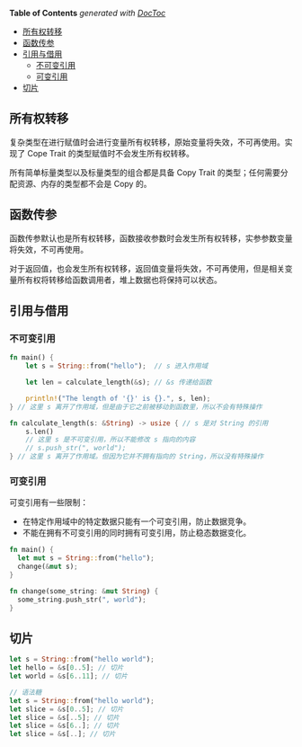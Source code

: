 <!-- START doctoc generated TOC please keep comment here to allow auto update -->
<!-- DON'T EDIT THIS SECTION, INSTEAD RE-RUN doctoc TO UPDATE -->
**Table of Contents**  *generated with [DocToc](https://github.com/thlorenz/doctoc)*

- [所有权转移](#%E6%89%80%E6%9C%89%E6%9D%83%E8%BD%AC%E7%A7%BB)
- [函数传参](#%E5%87%BD%E6%95%B0%E4%BC%A0%E5%8F%82)
- [引用与借用](#%E5%BC%95%E7%94%A8%E4%B8%8E%E5%80%9F%E7%94%A8)
  - [不可变引用](#%E4%B8%8D%E5%8F%AF%E5%8F%98%E5%BC%95%E7%94%A8)
  - [可变引用](#%E5%8F%AF%E5%8F%98%E5%BC%95%E7%94%A8)
- [切片](#%E5%88%87%E7%89%87)

<!-- END doctoc generated TOC please keep comment here to allow auto update -->

## 所有权转移

复杂类型在进行赋值时会进行变量所有权转移，原始变量将失效，不可再使用。实现了 Cope Trait 的类型赋值时不会发生所有权转移。

所有简单标量类型以及标量类型的组合都是具备 Copy Trait 的类型；任何需要分配资源、内存的类型都不会是 Copy 的。

## 函数传参

函数传参默认也是所有权转移，函数接收参数时会发生所有权转移，实参参数变量将失效，不可再使用。

对于返回值，也会发生所有权转移，返回值变量将失效，不可再使用，但是相关变量所有权将转移给函数调用者，堆上数据也将保持可以状态。

## 引用与借用

### 不可变引用

```rust
fn main() {
    let s = String::from("hello");  // s 进入作用域

    let len = calculate_length(&s); // &s 传递给函数

    println!("The length of '{}' is {}.", s, len);
} // 这里 s 离开了作用域，但是由于它之前被移动到函数里，所以不会有特殊操作

fn calculate_length(s: &String) -> usize { // s 是对 String 的引用
    s.len()
    // 这里 s 是不可变引用，所以不能修改 s 指向的内容
    // s.push_str(", world");
} // 这里 s 离开了作用域。但因为它并不拥有指向的 String，所以没有特殊操作
```

### 可变引用

可变引用有一些限制：

- 在特定作用域中的特定数据只能有一个可变引用，防止数据竞争。
- 不能在拥有不可变引用的同时拥有可变引用，防止稳态数据变化。

```rust
fn main() {
  let mut s = String::from("hello");
  change(&mut s);
}

fn change(some_string: &mut String) {
  some_string.push_str(", world");
}
```

## 切片

```rust
let s = String::from("hello world");
let hello = &s[0..5]; // 切片
let world = &s[6..11]; // 切片

// 语法糖
let s = String::from("hello world");
let slice = &s[0..5]; // 切片
let slice = &s[..5]; // 切片
let slice = &s[6..]; // 切片
let slice = &s[..]; // 切片
```
